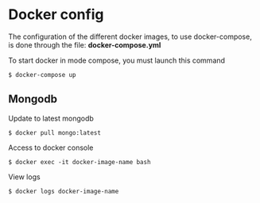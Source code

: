 # Docker config
The configuration of the different docker images, to use docker-compose, is done through the file: **docker-compose.yml**

To start docker in mode compose, you must launch this command
```shell script
$ docker-compose up
```

## Mongodb
Update to latest mongodb
```shell script
$ docker pull mongo:latest
```
Access to docker console
```shell script
$ docker exec -it docker-image-name bash
```
View logs
```shell script
$ docker logs docker-image-name
```